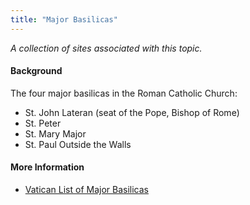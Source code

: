```yaml
---
title: "Major Basilicas"
---
```



*A collection of sites associated with this topic.*

#### Background

The four major basilicas in the Roman Catholic Church:

* St. John Lateran (seat of the Pope, Bishop of Rome)
* St. Peter
* St. Mary Major
* St. Paul Outside the Walls

#### More Information
* [Vatican List of Major Basilicas](https://www.vatican.va/various/basiliche/index_en.html)




